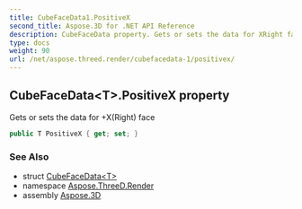```yaml
---
title: CubeFaceData1.PositiveX
second_title: Aspose.3D for .NET API Reference
description: CubeFaceData property. Gets or sets the data for XRight face
type: docs
weight: 90
url: /net/aspose.threed.render/cubefacedata-1/positivex/
---
```

## CubeFaceData&lt;T&gt;.PositiveX property

Gets or sets the data for +X(Right) face

```csharp
public T PositiveX { get; set; }
```

### See Also

* struct [CubeFaceData&lt;T&gt;](../)
* namespace [Aspose.ThreeD.Render](../../cubefacedata-1/)
* assembly [Aspose.3D](../../../)


